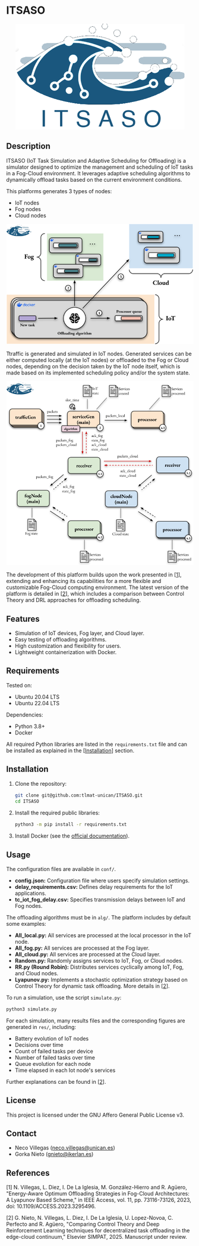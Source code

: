 # ITSASO

<p align="center">
  <img src="img/Logo_ITSASO.png" />
</p>

## Description
ITSASO (IoT Task Simulation and Adaptive Scheduling for Offloading) is a simulator designed to optimize the management and scheduling of IoT tasks in a Fog-Cloud environment. It leverages adaptive scheduling algorithms to dynamically offload tasks based on the current environment conditions.


This platforms generates 3 types of nodes:
- IoT nodes
- Fog nodes
- Cloud nodes

<p align="center">
  <img src="img/Platform_logo.svg" />
</p>

Ttraffic is generated and simulated in IoT nodes. Generated services can be either computed locally (at the IoT nodes) or offloaded to the Fog or Cloud nodes, depending on the decision taken by the IoT node itself, which is made based on its implemented scheduling policy and/or the system state. 

<p align="center">
  <img src="img/workflow_platform_logo.svg" />
</p>

The development of this platform builds upon the work presented in [[1](#references)], extending and enhancing its capabilities for a more flexible and customizable Fog-Cloud computing environment. The latest version of the platform is detailed in [[2](#references)], which includes a comparison between Control Theory and DRL approaches for offloading scheduling.

## Features
- Simulation of IoT devices, Fog layer, and Cloud layer.
- Easy testing of offloading algorithms.
- High customization and flexibility for users.
- Lightweight containerization with Docker.

## Requirements
Tested on: 
- Ubuntu 20.04 LTS
- Ubuntu 22.04 LTS  

Dependencies:
- Python 3.8+
- Docker

All required Python libraries are listed in the `requirements.txt` file and can be installed as explained in the [[Installation](#installation)] section.

## Installation
1. Clone the repository:
   ```bash
   git clone git@github.com:tlmat-unican/ITSASO.git
   cd ITSASO
   ```
2. Install the required public libraries:
   ```bash
   python3 -m pip install -r requirements.txt
   ```
3. Install Docker (see the [official documentation](https://docs.docker.com/engine/install/ubuntu/)).
## Usage
The configuration files are available in `conf/`.
   - **config.json:** Configuration file where users specify simulation settings.
   - **delay_requirements.csv:** Defines delay requirements for the IoT applications.
   - **tc_iot_fog_delay.csv:** Specifies transmission delays between IoT and Fog nodes.

The offloading algorithms must be in `alg/`. The platform includes by default some examples:
   - **All_local.py:** All services are processed at the local processor in the IoT node. 
   - **All_fog.py:** All services are processed at the Fog layer.
   - **All_cloud.py:** All services are processed at the Cloud layer.
   - **Random.py:** Randomly assigns services to IoT, Fog, or Cloud nodes.
   - **RR.py (Round Robin):** Distributes services cyclically among IoT, Fog, and Cloud nodes.
   - **Lyapunov.py:** Implements a stochastic optimization strategy based on Control Theory for dynamic task offloading. More details in [[2](#references)].

To run a simulation, use the script `simulate.py`:
   ```bash
   python3 simulate.py
   ```

For each simulation, many results files and the corresponding figures are generated in `res/`, including:  
- Battery evolution of IoT nodes 
- Decisions over time  
- Count of failed tasks per device  
- Number of failed tasks over time  
- Queue evolution for each node  
- Time elapsed in each Iot node's services

Further explanations can be found in [[2](#references)].

## License
This project is licensed under the GNU Affero General Public License v3.

## Contact
- Neco Villegas ([neco.villegas@unican.es](mailto:neco.villegas@unican.es))
- Gorka Nieto ([gnieto@ikerlan.es](mailto:gnieto@ikerlan.es))

## References
[1] N. Villegas, L. Diez, I. De La Iglesia, M. González-Hierro and R. Agüero, "Energy-Aware Optimum Offloading Strategies in Fog-Cloud Architectures: A Lyapunov Based Scheme," in IEEE Access, vol. 11, pp. 73116-73126, 2023, doi: 10.1109/ACCESS.2023.3295496.

[2] G. Nieto, N. Villegas, L. Diez, I. De La Iglesia, U. Lopez-Novoa, C. Perfecto and R. Agüero, "Comparing Control Theory and Deep Reinforcement Learning techniques for decentralized task offloading in the edge-cloud continuum," Elsevier SIMPAT, 2025. Manuscript under review.
